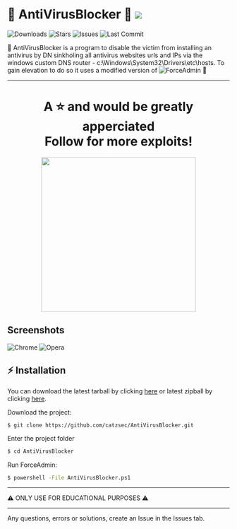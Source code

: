 # 🛑 AntiVirusBlocker 🛑 ![](https://img.shields.io/github/followers/CatzSec.svg?style=social&label=Follow&maxAge=2592000)

![Downloads](https://img.shields.io/github/downloads/catzsec/AntiVirusBlocker/total.svg?color=red) 
![Stars](https://img.shields.io/github/stars/catzsec/AntiVirusBlocker.svg?color=yellow)
![Issues](https://img.shields.io/github/issues/catzsec/AntiVirusBlocker.svg?color=green)
![Last Commit](https://img.shields.io/github/last-commit//catzsec/AntiVirusBlocker?color=blue)


🛑 AntiVirusBlocker is a program to disable the victim from installing an antivirus by DN sinkholing all antivirus websites urls and IPs via the windows custom DNS router - c:\Windows\System32\Drivers\etc\hosts. To gain elevation to do so it uses a modified version of ![ForceAdmin](https://github.com/catzsec/ForceAdmin) 🛑

---
<h1 align="center">A ⭐ and would be greatly apperciated <br>Follow for more exploits! </h1>


<div align="center">
<img src="https://c.tenor.com/kLe9zTofsTsAAAAC/bath-time-cute.gif" height="350px"></img>
</div>


## Screenshots

![Chrome](https://github.com/catzsec/AntiVirusBlocker/blob/main/Screenshots/Screenshot_1.png?raw=true)
![Opera](https://github.com/catzsec/AntiVirusBlocker/blob/main/Screenshots/Screenshot_2.png?raw=true)


## ⚡️ Installation

You can download the latest tarball by clicking [here](https://github.com/CatzSec/AntiVirusBlocker/tarball/master) or latest zipball by clicking [here](https://github.com/catzsec/AntiVirusBlocker/zipball/master).

Download the project:
```zsh
$ git clone https://github.com/catzsec/AntiVirusBlocker.git
```

Enter the project folder 
```zsh
$ cd AntiVirusBlocker
```

Run ForceAdmin:
```zsh
$ powershell -File AntiVirusBlocker.ps1
```


---

⚠ ONLY USE FOR EDUCATIONAL PURPOSES ⚠

---


Any questions, errors or solutions, create an Issue in the Issues tab.

